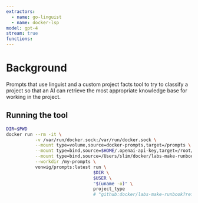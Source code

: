 ```yaml
---
extractors:
  - name: go-linguist 
  - name: docker-lsp
model: gpt-4
stream: true
functions:
---
```


# Background

Prompts that use linguist and a custom project facts tool to try to classify a project so that an AI
can retrieve the most appropriate knowledge base for working in the project.

## Running the tool

```sh
DIR=$PWD
docker run --rm -it \
           -v /var/run/docker.sock:/var/run/docker.sock \
           --mount type=volume,source=docker-prompts,target=/prompts \
           --mount type=bind,source=$HOME/.openai-api-key,target=/root/.openai-api-key \
           --mount type=bind,source=/Users/slim/docker/labs-make-runbook/prompts,target=/my-prompts \
           --workdir /my-prompts \
           vonwig/prompts:latest run \
                                 $DIR \
                                 $USER \
                                 "$(uname -o)" \
                                 project_type
                                 # "github:docker/labs-make-runbook?ref=main&path=prompts/project_type"
```
